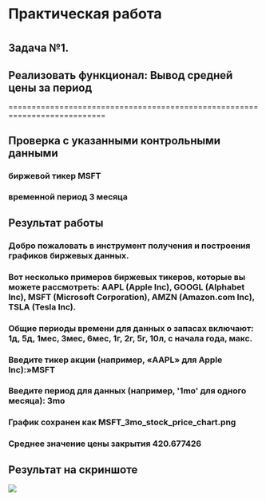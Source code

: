 # Практическая работа
# 
## Задача №1. 
## Реализовать функционал: Вывод средней цены за период
===========================================================================

## Проверка с указанными контрольными данными
### биржевой тикер MSFT
### временной период 3 месяца

## Результат работы

### Добро пожаловать в инструмент получения и построения графиков биржевых данных.
### Вот несколько примеров биржевых тикеров, которые вы можете рассмотреть: AAPL (Apple Inc), GOOGL (Alphabet Inc), MSFT (Microsoft Corporation), AMZN (Amazon.com Inc), TSLA (Tesla Inc).
### Общие периоды времени для данных о запасах включают: 1д, 5д, 1мес, 3мес, 6мес, 1г, 2г, 5г, 10л, с начала года, макс.
### Введите тикер акции (например, «AAPL» для Apple Inc):»MSFT
### Введите период для данных (например, '1mo' для одного месяца): 3mo
### График сохранен как MSFT_3mo_stock_price_chart.png
### Среднее значение цены закрытия 420.677426

## Результат на скриншоте
![](https://github.com/Lienar/Practicym2/blob/main/Screens/Screen1.png)
